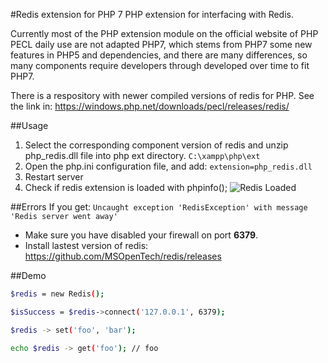 #Redis extension for PHP 7
PHP extension for interfacing with Redis.

Currently most of the PHP extension module on the official website of PHP PECL daily use are not adapted PHP7, which stems from PHP7 some new features in PHP5 and dependencies, and there are many differences, so many components require developers through developed over time to fit PHP7.

There is a respository with newer compiled versions of redis for PHP.
See the link in:
https://windows.php.net/downloads/pecl/releases/redis/


##Usage

1. Select the corresponding component version of redis and unzip php_redis.dll file into php ext directory. `C:\xampp\php\ext`
2. Open the php.ini configuration file, and add: `extension=php_redis.dll`
3. Restart server
4. Check if redis extension is loaded with phpinfo();
![](phpinfo.png "Redis Loaded")

##Errors
 If you get: `Uncaught exception 'RedisException' with message 'Redis server went away'`
- Make sure you have disabled your firewall on port **6379**.
- Install lastest version of redis: https://github.com/MSOpenTech/redis/releases

##Demo
```bash
$redis = new Redis();

$isSuccess = $redis->connect('127.0.0.1', 6379);

$redis -> set('foo', 'bar');

echo $redis -> get('foo'); // foo
```
